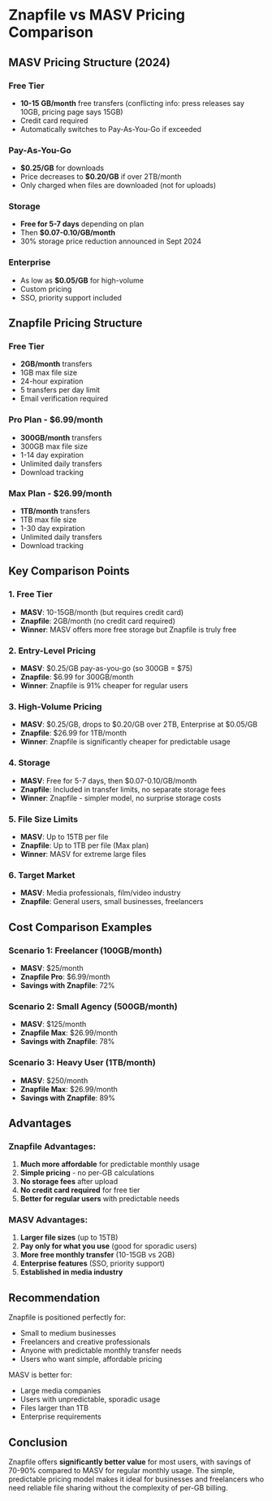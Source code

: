# Znapfile vs MASV Pricing Comparison

## MASV Pricing Structure (2024)

### Free Tier
- **10-15 GB/month** free transfers (conflicting info: press releases say 10GB, pricing page says 15GB)
- Credit card required
- Automatically switches to Pay-As-You-Go if exceeded

### Pay-As-You-Go
- **$0.25/GB** for downloads
- Price decreases to **$0.20/GB** if over 2TB/month
- Only charged when files are downloaded (not for uploads)

### Storage
- **Free for 5-7 days** depending on plan
- Then **$0.07-0.10/GB/month**
- 30% storage price reduction announced in Sept 2024

### Enterprise
- As low as **$0.05/GB** for high-volume
- Custom pricing
- SSO, priority support included

## Znapfile Pricing Structure

### Free Tier
- **2GB/month** transfers
- 1GB max file size
- 24-hour expiration
- 5 transfers per day limit
- Email verification required

### Pro Plan - $6.99/month
- **300GB/month** transfers
- 300GB max file size
- 1-14 day expiration
- Unlimited daily transfers
- Download tracking

### Max Plan - $26.99/month
- **1TB/month** transfers
- 1TB max file size
- 1-30 day expiration
- Unlimited daily transfers
- Download tracking

## Key Comparison Points

### 1. **Free Tier**
- **MASV**: 10-15GB/month (but requires credit card)
- **Znapfile**: 2GB/month (no credit card required)
- **Winner**: MASV offers more free storage but Znapfile is truly free

### 2. **Entry-Level Pricing**
- **MASV**: $0.25/GB pay-as-you-go (so 300GB = $75)
- **Znapfile**: $6.99 for 300GB/month
- **Winner**: Znapfile is 91% cheaper for regular users

### 3. **High-Volume Pricing**
- **MASV**: $0.25/GB, drops to $0.20/GB over 2TB, Enterprise at $0.05/GB
- **Znapfile**: $26.99 for 1TB/month
- **Winner**: Znapfile is significantly cheaper for predictable usage

### 4. **Storage**
- **MASV**: Free for 5-7 days, then $0.07-0.10/GB/month
- **Znapfile**: Included in transfer limits, no separate storage fees
- **Winner**: Znapfile - simpler model, no surprise storage costs

### 5. **File Size Limits**
- **MASV**: Up to 15TB per file
- **Znapfile**: Up to 1TB per file (Max plan)
- **Winner**: MASV for extreme large files

### 6. **Target Market**
- **MASV**: Media professionals, film/video industry
- **Znapfile**: General users, small businesses, freelancers

## Cost Comparison Examples

### Scenario 1: Freelancer (100GB/month)
- **MASV**: $25/month
- **Znapfile Pro**: $6.99/month
- **Savings with Znapfile**: 72%

### Scenario 2: Small Agency (500GB/month)
- **MASV**: $125/month
- **Znapfile Max**: $26.99/month
- **Savings with Znapfile**: 78%

### Scenario 3: Heavy User (1TB/month)
- **MASV**: $250/month
- **Znapfile Max**: $26.99/month
- **Savings with Znapfile**: 89%

## Advantages

### Znapfile Advantages:
1. **Much more affordable** for predictable monthly usage
2. **Simple pricing** - no per-GB calculations
3. **No storage fees** after upload
4. **No credit card required** for free tier
5. **Better for regular users** with predictable needs

### MASV Advantages:
1. **Larger file sizes** (up to 15TB)
2. **Pay only for what you use** (good for sporadic users)
3. **More free monthly transfer** (10-15GB vs 2GB)
4. **Enterprise features** (SSO, priority support)
5. **Established in media industry**

## Recommendation

Znapfile is positioned perfectly for:
- Small to medium businesses
- Freelancers and creative professionals
- Anyone with predictable monthly transfer needs
- Users who want simple, affordable pricing

MASV is better for:
- Large media companies
- Users with unpredictable, sporadic usage
- Files larger than 1TB
- Enterprise requirements

## Conclusion

Znapfile offers **significantly better value** for most users, with savings of 70-90% compared to MASV for regular monthly usage. The simple, predictable pricing model makes it ideal for businesses and freelancers who need reliable file sharing without the complexity of per-GB billing.